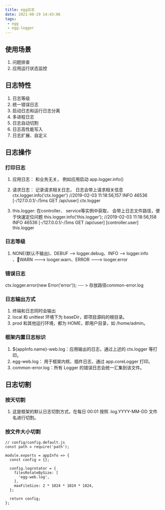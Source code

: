 ```yaml
---
title: egg日志
date: 2021-08-29 14:43:06
tags:
 - egg 
 - egg-logger
---
```



## 使用场景
 1. 问题排查
 2. 应用运行状态监控

## 日志特性
1. 日志等级
2. 统一错误日志
3. 启动日志和运行日志分离
4. 多进程日志
5. 日志自动切割
6. 日志高性能写入
7. 日志扩展、自定义

## 日志操作
### 打印日志
1. 应用日志： 和业务无关， 例如应用启动
   app.logger.info()

2. 请求日志： 记录请求相关日志， 日志会带上请求相关信息
   ctx.logger.info('ctx.logger') 
   //2019-02-03 11:18:56,157 INFO 46536 [-/127.0.0.1/-/5ms GET /api/user] ctx.logger
      
3. this.logger: 在controller、 service等实例中获取， 会带上日志文件路径，便于快速定位问题
   this.logger.info('this.logger');
   //2019-02-03 11:18:56,158 INFO 46536 [-/127.0.0.1/-/5ms GET /api/user] [controller.user] this.logger

 ### 日志等级
 1. NONE(默认不输出)、DEBUF --> logger.debug、INFO --> logger.info 、WARN ---> looger.warn、ERROR ---> looger.error  


### 错误日志
ctx.logger.error(new Error('error')); --- > 存放路径common-error.log



### 日志输出方式
 1. 终端和日志同时会输出
 2. local 和 unittest 环境下为 baseDir，即项目源码的根目录。
 3. prod 和其他运行环境，都为 HOME，即用户目录，如 /home/admin。
   
### 框架内置日志标识
1. ${appInfo.name}-web.log：应用输出的日志，通过上述的 ctx.logger 等打印。
2. egg-web.log： 用于框架内核、插件日志，通过 app.coreLogger 打印。
3. common-error.log：所有 Logger 的错误日志会统一汇集到该文件。   


## 日志切割
### 按天切割
1. 这是框架的默认日志切割方式，在每日 00:01 按照 .log.YYYY-MM-DD 文件名进行切割。
### 按文件大小切割
```
// config/config.default.js
const path = require('path');

module.exports = appInfo => {
  const config = {};

  config.logrotator = {
    filesRotateBySize: [
      'egg-web.log',
    ],
    maxFileSize: 2 * 1024 * 1024 * 1024,
  };

  return config;
};
```
         